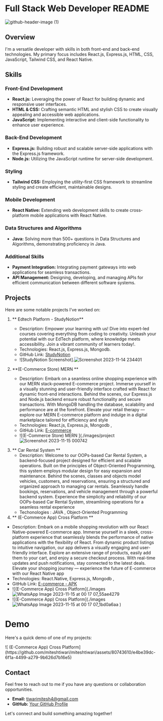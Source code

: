 # Full Stack Web Developer README
![github-header-image (1)](https://github.com/miteshtiwari/miteshtiwari/assets/80743610/b857a2a3-bc91-412d-9498-ad7568723f20)

## Overview

 I'm a versatile developer with skills in both front-end and back-end technologies. My primary focus includes React.js, Express.js, HTML, CSS, JavaScript, Tailwind CSS, and React Native.

## Skills

### Front-End Development
- **React.js:** Leveraging the power of React for building dynamic and responsive user interfaces.
- **HTML & CSS:** Crafting semantic HTML and stylish CSS to create visually appealing and accessible web applications.
- **JavaScript:** Implementing interactive and client-side functionality to enhance user experience.

### Back-End Development
- **Express.js:** Building robust and scalable server-side applications with the Express.js framework.
- **Node.js:** Utilizing the JavaScript runtime for server-side development.
  
### Styling
- **Tailwind CSS:** Employing the utility-first CSS framework to streamline styling and create efficient, maintainable designs.

### Mobile Development
- **React Native:** Extending web development skills to create cross-platform mobile applications with React Native.

### Data Structures and Algorithms
- **Java:** Solving more than 500+ questions in Data Structures and Algorithms, demonstrating proficiency in Java.

### Additional Skills
- **Payment Integration:** Integrating payment gateways into web applications for seamless transactions.
- **API Management:** Designing, developing, and managing APIs for efficient communication between different software systems.

## Projects

Here are some notable projects I've worked on:

1. ** Edtech Platform - StudyNotion**
   - Description: Empower your learning with us! Dive into expert-led courses covering everything from coding to creativity. Unleash your potential with our EdTech platform, where knowledge meets accessibility. Join a vibrant community of learners today!.
   - Technologies: React.js, Express.js, Mongodb. 
   - GitHub Link: [StudyNotion](https://github.com/miteshtiwari/StudyNotion)
   - ![StudyNotion Screenshot].![Screenshot 2023-11-14 234401](https://github.com/miteshtiwari/miteshtiwari/assets/80743610/c681eeb0-3459-4aec-b1e2-faf049c47ec6) 


2. **(E-Commerce Store) MERN **
   - Description: Embark on a seamless online shopping experience with our MERN stack-powered E-commerce project. Immerse yourself in a visually stunning and user-friendly interface crafted with React for dynamic front-end interactions. Behind the scenes, our Express.js and Node.js backend ensure robust functionality and secure transactions. With MongoDB handling the database, scalability and performance are at the forefront. Elevate your retail therapy — explore our MERN E-commerce platform and indulge in a digital marketplace tailored for efficiency and style
   - Technologies: React.js, Express.js, Mongodb , 
   - GitHub Link: [E-commerce](https://github.com/miteshtiwari/E-commerce)
   - ![(E-Commerce Store) MERN ](./images/project![Screenshot 2023-11-15 000742](https://github.com/miteshtiwari/miteshtiwari/assets/80743610/0e97b3e7-7cde-4dd4-8ab8-4fab17412b1b)
 <!-- Add a screenshot of your project -->

3. ** Car Rental System **
   - Description: Welcome to our OOPs-based Car Rental System, a backend-focused project designed for efficient and scalable operations. Built on the principles of Object-Oriented Programming, this system employs modular design for easy expansion and maintenance. Behind the scenes, classes and objects model vehicles, customers, and reservations, ensuring a structured and organized approach to managing car rentals. Seamlessly handle bookings, reservations, and vehicle management through a powerful backend system. Experience the simplicity and reliability of our OOPs-based Car Rental System, streamlining operations for a seamless rental experience
   - Techonologies : JAVA , Object-Oriented Programming
4. ** (E-Commerce App) Cross Platform **
  - Description: Embark on a mobile shopping revolution with our React Native-powered E-commerce app. Immerse yourself in a sleek, cross-platform experience that seamlessly blends the performance of native applications with the flexibility of React. From dynamic product listings to intuitive navigation, our app delivers a visually engaging and user-friendly interface. Explore an extensive range of products, easily add them to your cart, and enjoy a secure checkout process. With real-time updates and push notifications, stay connected to the latest deals. Elevate your shopping journey — experience the future of E-commerce with our React Native app
  -  Technologies: React.Native, Express.js, Mongodb ,
  -  GitHub Link: [E-commerce - APK ](https://github.com/miteshtiwari/E-commerce-ReactNative--APK)
  -   ![(E-Commerce App) Cross Platform](./images![WhatsApp Image 2023-11-15 at 00 17 07_55ae4279](https://github.com/miteshtiwari/miteshtiwari/assets/80743610/579fcbcf-97a1-4830-a6d2-786ff576c758)
  -    ![(E-Commerce App) Cross Platform](./images![WhatsApp Image 2023-11-15 at 00 17 07_1bd0a6aa](https://github.com/miteshtiwari/miteshtiwari/assets/80743610/ca3ba59b-5f73-4dd9-90a1-1163aaaadc8b)
)
  # Demo

Here's a quick demo of one of my projects:


<!-- Add an animated GIF of your project -->![ (E-Commerce App) Cross Platform](https://github.com/miteshtiwari/miteshtiwari/assets/80743610/e4be39dc-6f1a-4499-a279-9b626d7b16e5)



## Contact

Feel free to reach out to me if you have any questions or collaboration opportunities.

- **Email:** tiwarimitesh4@gmail.com
- **GitHub:** [Your GitHub Profile](https://github.com/miteshtiwari)

Let's connect and build something amazing together!
